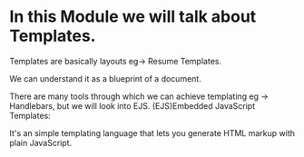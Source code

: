 # In this Module we will talk about Templates.
Templates are basically layouts eg-> Resume Templates.

We can understand it as a blueprint of a document.

There are many tools through which we can achieve templating eg -> Handlebars, but we will look into EJS.
(EJS)Embedded JavaScript Templates:

It's an simple templating language that lets you generate HTML markup with plain JavaScript.